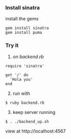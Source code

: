 ### Install sinatra

install the gems

```
gem install sinatra
gem install puma
```

### Try it

1. on *backend.rb*

```
require 'sinatra'

get '/' do
  'Hola you'
end
```


2. run with

```
$ ruby backend.rb
```


3. keep server running

```
$ . ./backend_up.sh
```
view at http://localhost:4567
